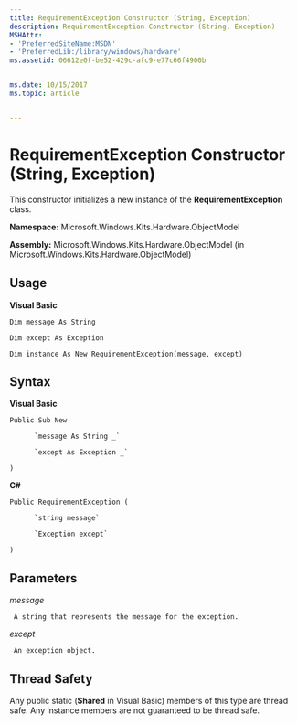 ```yaml
---
title: RequirementException Constructor (String, Exception)
description: RequirementException Constructor (String, Exception)
MSHAttr:
- 'PreferredSiteName:MSDN'
- 'PreferredLib:/library/windows/hardware'
ms.assetid: 06612e0f-be52-429c-afc9-e77c66f4900b


ms.date: 10/15/2017
ms.topic: article


---
```


# RequirementException Constructor (String, Exception)


This constructor initializes a new instance of the **RequirementException** class.

**Namespace:** Microsoft.Windows.Kits.Hardware.ObjectModel

**Assembly:** Microsoft.Windows.Kits.Hardware.ObjectModel (in Microsoft.Windows.Kits.Hardware.ObjectModel)

## <span id="Usage"></span><span id="usage"></span><span id="USAGE"></span>Usage


**Visual Basic**

`Dim message As String`

`Dim except As Exception`

`Dim instance As New RequirementException(message, except)`

## <span id="Syntax"></span><span id="syntax"></span><span id="SYNTAX"></span>Syntax


**Visual Basic**

`Public Sub New`

          `message As String _`

          `except As Exception _`

`)`

**C#**

`Public RequirementException (`

          `string message`

          `Exception except`

`)`

## <span id="Parameters"></span><span id="parameters"></span><span id="PARAMETERS"></span>Parameters


*message*

     A string that represents the message for the exception.

*except*

     An exception object.

## <span id="Thread_Safety"></span><span id="thread_safety"></span><span id="THREAD_SAFETY"></span>Thread Safety


Any public static (**Shared** in Visual Basic) members of this type are thread safe. Any instance members are not guaranteed to be thread safe.

 

 






